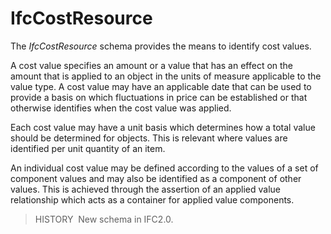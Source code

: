 IfcCostResource
===============

The _IfcCostResource_ schema provides the means to identify cost values.

A cost value specifies an amount or a value that has an effect on the amount that is applied to an object in the units of measure applicable to the value type. A cost value may have an applicable date that can be used to provide a basis on which fluctuations in price can be established or that otherwise identifies when the cost value was applied.

Each cost value may have a unit basis which determines how a total value should be determined for objects. This is relevant where values are identified per unit quantity of an item.

An individual cost value may be defined according to the values of a set of component values and may also be identified as a component of other values. This is achieved through the assertion of an applied value relationship which acts as a container for applied value components.

> HISTORY&nbsp; New schema in IFC2.0.
